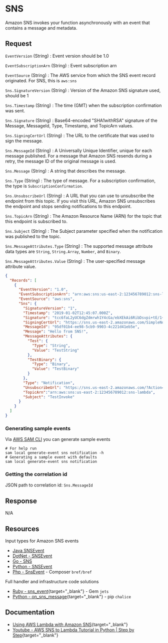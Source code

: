 # SNS

Amazon SNS invokes your function asynchronously with an event that contains a message and metadata.

## Request

`EventVersion` (String)
: Event version should be 1.0

`EventSubscriptionArn` (String)
: Event subscription arn

`EventSource` (String)
: The AWS service from which the SNS event record originated. For SNS, this is `aws:sns`

`Sns.SignatureVersion` (String)
: Version of the Amazon SNS signature used, should be 1

`Sns.Timestamp` (String)
: The time (GMT) when the subscription confirmation was sent.

`Sns.Signature` (String)
: Base64-encoded "SHA1withRSA" signature of the Message, MessageId, Type, Timestamp, and TopicArn values.

`Sns.SigningCertUrl` (String)
: The URL to the certificate that was used to sign the message.

`Sns.MessageId` (String)
: A Universally Unique Identifier, unique for each message published. For a message that Amazon SNS resends during a 
retry, the message ID of the original message is used.

`Sns.Message` (String)
: A string that describes the message.

`Sns.Type` (String)
: The type of message. For a subscription confirmation, the type is `SubscriptionConfirmation`.

`Sns.UnsubscribeUrl` (String)
: A URL that you can use to unsubscribe the endpoint from this topic. If you visit this URL, Amazon SNS unsubscribes 
the endpoint and stops sending notifications to this endpoint.

`Sns.TopicArn` (String)
: The Amazon Resource Name (ARN) for the topic that this endpoint is subscribed to.

`Sns.Subject` (String)
: The Subject parameter specified when the notification was published to the topic.

`Sns.MessageAttributes.Type` (String)
: The supported message attribute data types are `String`, `String.Array`, `Number`, and `Binary`.

`Sns.MessageAttributes.Value` (String)
: The user-specified message attribute value.

```json title="Example Amazon SNS message event"
{
  "Records": [
    {
      "EventVersion": "1.0",
      "EventSubscriptionArn": "arn:aws:sns:us-east-2:123456789012:sns-lambda:21be56ed-a058-49f5-8c98-aedd2564c486",
      "EventSource": "aws:sns",
      "Sns": {
        "SignatureVersion": "1",
        "Timestamp": "2019-01-02T12:45:07.000Z",
        "Signature": "tcc6faL2yUC6dgZdmrwh1Y4cGa/ebXEkAi6RibDsvpi+tE/1+82j...65r==",
        "SigningCertUrl": "https://sns.us-east-2.amazonaws.com/SimpleNotificationService-ac565b8b1a6c5d002d285f9598aa1d9b.pem",
        "MessageId": "95df01b4-ee98-5cb9-9903-4c221d41eb5e",
        "Message": "Hello from SNS!",
        "MessageAttributes": {
          "Test": {
            "Type": "String",
            "Value": "TestString"
          },
          "TestBinary": {
            "Type": "Binary",
            "Value": "TestBinary"
          }
        },
        "Type": "Notification",
        "UnsubscribeUrl": "https://sns.us-east-2.amazonaws.com/?Action=Unsubscribe&amp;SubscriptionArn=arn:aws:sns:us-east-2:123456789012:test-lambda:21be56ed-a058-49f5-8c98-aedd2564c486",
        "TopicArn":"arn:aws:sns:us-east-2:123456789012:sns-lambda",
        "Subject": "TestInvoke"
      }
    }
  ]
}
```

### Generating sample events

Via [AWS SAM CLI](https://docs.aws.amazon.com/serverless-application-model/latest/developerguide/serverless-sam-cli-install.html) you can generate sample
events

```shell
# For help run
sam local generate-event sns notification -h
# Generating a sample event with defaults
sam local generate-event sns notification
```

### Getting the correlation id

JSON path to correlation id: `Sns.MessageId`

## Response

N/A

## Resources

Input types for Amazon SNS events

- [Java SNSEvent](https://github.com/aws/aws-lambda-java-libs/blob/master/aws-lambda-java-events/src/main/java/com/amazonaws/services/lambda/runtime/events/SNSEvent.java)
- [DotNet - SNSEvent](https://github.com/aws/aws-lambda-dotnet/blob/master/Libraries/src/Amazon.Lambda.SNSEvents/SNSEvent.cs)
- [Go - SNS](https://github.com/aws/aws-lambda-go/blob/main/events/sns.go)
- [Python - SNSEvent](https://awslabs.github.io/aws-lambda-powertools-python/latest/utilities/data_classes/#sqs)
- [Php - SnsEvent](https://bref.sh/docs/function/handlers.html#sns-events) - Composer `bref/bref`

Full handler and infrastructure code solutions

- [Ruby - sns_event](https://rubyonjets.com/docs/events/sns/){target="_blank"} - Gem `jets`
- [Python - on_sns_message](https://aws.github.io/chalice/topics/events.html#sns-events){target="_blank"} - pip `chalice`

## Documentation

- [Using AWS Lambda with Amazon SNS](https://docs.aws.amazon.com/lambda/latest/dg/with-sns.html){target="_blank"}
- [Youtube - AWS SNS to Lambda Tutorial in Python | Step by Step](https://www.youtube.com/watch?v=PsJsP-7cydk){target="_blank"}
